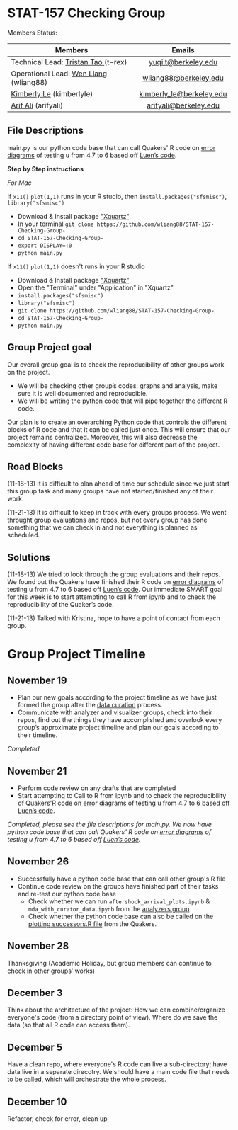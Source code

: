 STAT-157 Checking Group 
========================
 
Members Status: 

| Members          | Emails|
| -------------    |:------:|
| Technical Lead: <a href="https://github.com/tristantao"> Tristan Tao </a> (t-rex) | yuqi.t@berkeley.edu |
| Operational Lead: <a href="https://https://github.com/wliang88"> Wen Liang</a> (wliang88) | wliang88@berkeley.edu |
|                     <a href="https://github.com/kimberlyle"> Kimberly Le</a> (kimberlyle) | kimberly_le@berkeley.edu |
| <a href="https://github.com/arifyali">Arif Ali</a> (arifyali) | arifyali@berkeley.edu |

File Descriptions
--------
main.py is our python code base that can call Quakers' R code on [error diagrams](https://github.com/SunnySunnia/TheQuakers/blob/master/MDA/mda_test.r)
of testing u from 4.7 to 6 based off [Luen’s code](https://github.com/SunnySunnia/TheQuakers/blob/master/MDA/etas-training.R).

**Step by Step instructions**

*For Mac*

If `x11()` `plot(1,1)` runs in your R studio, then `install.packages("sfsmisc")`, `library("sfsmisc")`
- Download & Install package ["Xquartz"](http://xquartz.macosforge.org/landing/)
- In your terminal `git clone https://github.com/wliang88/STAT-157-Checking-Group-`
- `cd STAT-157-Checking-Group-`
- `export DISPLAY=:0`
- `python main.py`

If `x11()` `plot(1,1)` doesn't runs in your R studio
- Download & Install package ["Xquartz"](http://xquartz.macosforge.org/landing/)
- Open the "Terminal" under "Application" in "Xquartz" 
- `install.packages("sfsmisc")`
- `library("sfsmisc")`
- `git clone https://github.com/wliang88/STAT-157-Checking-Group-`
- `cd STAT-157-Checking-Group-`
- `python main.py`
 

Group Project goal
--------
Our overall group goal is to check the reproducibility of other groups work on the project. 
- We will be checking other group’s codes, graphs and analysis, make sure it is well documented and reproducible. 
- We will be writing the python code that will pipe together the different R code. 

Our plan is to create an overarching Python code that controls the different blocks of R code and that it can be called just once. 
This will ensure that our project remains centralized. Moreover, this will also decrease the complexity of having different code base 
for different part of the project. 


Road Blocks
------
(11-18-13) It is difficult to plan ahead of time our schedule since we just start this group task and many groups have not 
started/finished any of their work. 

(11-21-13) It is difficult to keep in track with every groups process. We went throught group evaluations and repos, but not every group has
done something that we can check in and not everything is planned as scheduled. 

Solutions
-----
(11-18-13) We tried to look through the group evaluations and their repos. We found out the Quakers have finished 
their R code on [error diagrams](https://github.com/SunnySunnia/TheQuakers/blob/master/MDA/mda_test.r)
of testing u from 4.7 to 6 based off
[Luen’s code](https://github.com/SunnySunnia/TheQuakers/blob/master/MDA/etas-training.R). 
Our immediate SMART goal for this 
week is to start attempting to call R from ipynb and to check the reproducibility of the Quaker’s code.

(11-21-13) Talked with Kristina, hope to have a point of contact from each group. 

Group Project Timeline 
===================
November 19 
-------
- Plan our new goals according to the project timeline as we have just formed the group 
after the [data curation](https://github.com/stat157/data-curators/commits/master) process. 
- Communicate with analyzer and visualizer groups, check into their repos, 
find out the things they have accomplished and overlook every group’s approximate project timeline and 
plan our goals according to their timeline. 

*Completed*

November 21 
---------
- Perform code review on any drafts that are completed 
- Start attempting to Call to R from ipynb and to check the reproducibility of Quakers'R code on 
[error diagrams](https://github.com/SunnySunnia/TheQuakers/blob/master/MDA/mda_test.r)
of testing u from 4.7 to 6 based off
[Luen’s code](https://github.com/SunnySunnia/TheQuakers/blob/master/MDA/etas-training.R). 

*Completed, please see the file descriptions for main.py. We now have python code base that can call Quakers' R code on [error diagrams](https://github.com/SunnySunnia/TheQuakers/blob/master/MDA/mda_test.r)
of testing u from 4.7 to 6 based off [Luen’s code](https://github.com/SunnySunnia/TheQuakers/blob/master/MDA/etas-training.R).* 

November 26
--------
- Successfully have a python code base that can call other group's R file
- Continue code review on the groups have finished part of their tasks and re-test our python code base 
  - Check whether we can run `aftershock_arrival_plots.ipynb` & `mda_with_curator_data.ipynb` from the [analyzers group](https://github.com/stat157/analyzers/tree/master/notebooks)
  - Check whether the python code base can also be called on the [plotting successors.R file](http://github.com/SunnySunnia/TheQuakers/tree/master/Successors) from the Quakers. 




November 28
-------
Thanksgiving (Academic Holiday, but group members can continue to check in other groups’ works)

December 3
----------
Think about the architecture of the project: How we can combine/organize everyone's code (from a directory point of view).
Where do we save the data (so that all R code can access them). 

December 5
---------
Have a clean repo, where everyone's R code can live a sub-directory; have data live in a separate direcotry.
We should have a main code file that needs to be called, which will orchestrate the whole process. 

December 10 
-------
Refactor, check for error, clean up

